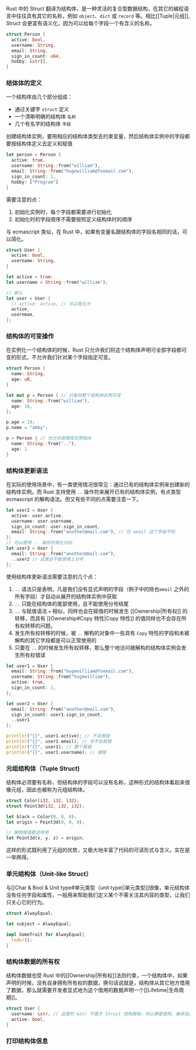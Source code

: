 Rust 中的 Struct 翻译为结构体，是一种灵活的复合型数据结构，在其它的编程语言中往往具有其它的名称，例如 `object`、`dict` 或 `record` 等。相比[[Tuple|元组]], Struct 会更富有语义化，因为可以给每个字段一个有含义的名称。

```Rust
struct Person {
  active: bool,
  username: String,
  email: String,
  sign_in_count: u64,
  hobby: &str[],
}
```

### 结体体的定义

一个结构体由几个部分组成：

- 通过关键字 `struct` 定义
- 一个清晰明确的结构体 `名称`
- 几个有名字的结构体 `字段`

创建结构体实例，要用相应的结构体类型去约束变量，然后结构体实例中的字段都要按结构体定义去定义和赋值

```Rust
let person = Person {
  active: true,
  username: String::from("william"),
  email: String::from("hugewilliam@foxmail.com"),
  sign_in_count: 1,
  hobby: ["Program"]
}
```

需要注意的点：

1. 初始化实例时，每个字段都需要进行初始化
2. 初始化时的字段顺序不需要按照定义结构体时的顺序

与 ecmascript 类似，在 Rust 中，如果有变量名跟结构体的字段名相同的话，可以简化。

```Rust
struct User {
  active: bool,
  username: String,
}

let active = true;
let username = String::from("william");

// 那么
let user = User {
  // active: active, // 可以简化为
  active,
  usernmae,
};
```

### 结构体的可变操作

在实例化一个结构体的时候，Rust 只允许我们将这个结构体声明可全部字段都可变的形式，不允许我们针对某个字段指定可变。

```Rust
struct Person {
  name: String,
  age: u8,
}

let mut p = Person { // 只能将整个结构体实例可变
  name: String::from("william"),
  age: 18,
};

p.age = 19;
p.name = "abby";

p = Person { // 也允许直接改实例指向
  name: String::from(".."),
  age: 1
}
```

### 结构体更新语法

在实际的使用场景中，有一类使用情况很常见：通过已有的结构体实例来创建新的结构体实例。而 Rust 支持使用 `..` 操作符来展开已有的结构体实例，有点类型 ecmascript 的解构语法。但又有些不同的点需要注意一下。

```Rust
let user2 = User {
  active: user.active,
  username: user.username,
  sign_in_count: user.sign_in_count,
  email: String::from("another@mail.com"), // 仅 email 这个字段不同
};
// 可以使用 .. 操作符简化代码
let user3 = User {
  email: String::from("another@mail.com"),
  ..user2 // 这里还不能使用上分号
};
```

使用结构体更新语法需要注意的几个点：

1. `..` 语法只是表明，凡是我们没有显式声明的字段（例子中的除也`email` 之外的所有字段）才自动从展开的结构体实例中获取
2. `..` 只能在结构体的尾部使用，且不能使用分号结尾
3. `..` 与赋值语法 `=` 相似，同样也会在赋值的时候发生 [[Ownership|所有权]] 的转移，而具有 [[Ownership#Copy 特性|Copy 特性]] 的值同样也不会存在所有权转移的问题。
4. 发生所有权转移的时候，被 `..` 解构的对象中一些具有 `Copy` 特性的字段和未被解构的其它字段都是可以正常使用的
5. 只要在 `..` 的时候发生所有权转移，那么整个地访问被解构的结构体实例会发生所有权错误

```Rust
let user1 = User {
  email: String::from("hugewilliam@foxmail.com"),
  username: String::from("hugewilliam"),
  active: true,
  sign_in_count: 1,
};

let user2 = User {
  email: String::from("another@mail.com"),
  sign_in_count: user1.sign_in_count,
  ..user1
};

println!("{}", user1.active); // 不会报错
println!("{}", user1.email); // 也不会报错
println!("{}", user1); // 整个报错
println!("{}", user1.username); // 报错

```

### 元组结构体（Tuple Struct)

结构体必须要有名称，但结构体的字段可以没有名称，这种形式的结构体看起来很像元组，因此也被称为元组结构体。

```Rust
struct Color(i32, i32, i32);
struct Point3d(i32, i32, i32);

let black = Color(0, 0, 0);
let origin = Point3d(0, 0, 0);

// 解构赋值要这样用
let Point3d(x, y, z) = origin;
```

这样的形式既利用了元组的优势，又极大地丰富了代码的可读形式与含义。实在是一举两得。

### 单元结构体（Unit-like Struct）

与[[Char & Bool & Unit type#单元类型（unit type)|单元类型]]很像，单元结构体没有任何字段和属性，一般用来帮助我们定义某个不需关注其内容的类型，让我们只关心它的行为。

```Rust
struct AlwayEqual;

let subject = AlwayEqual;

impl SomeTrait for AlwayEqual{
  todo!();
}
```

### 结构体数据的所有权

结构体数据也受 Rust 中的[[Ownership|所有权]]法则约束，一个结构体中，如果声明的时候，没有自身拥有所有权的数据，换句话说就是，结构体从其它地方借用了数据，那么就需要开发者显式地为这个借用的数据声明一个[[Lifetime|生命周期]]。

```Rust
struct User {
  username: &str, // 这里的 &str 不属于 Struct 结构拥有，所以算是借用，编译会报错：这里需要一个生命周期
  active: bool,
}
```

### 打印结构体信息
